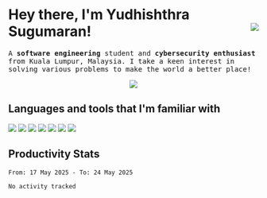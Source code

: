 <h1 align='left'>
  Hey there, I'm Yudhishthra Sugumaran!&nbsp;  &nbsp; 
</a>&nbsp;&nbsp;
<a href="https://www.linkedin.com/in/yudhishthra/"> 
  <img align='right' src="https://img.shields.io/badge/LinkedIn-0077B5?style=for-the-badge&logo=linkedin&logoColor=white" >
</a>&nbsp;&nbsp;  
</h1>

<samp>
<p align='left'>
  A <b>software engineering</b> student and <b>cybersecurity enthusiast</b> from Kuala Lumpur, Malaysia.
  I take a keen interest in solving various problems to make the world a better place!
</p>
  
  
<!--🔭 I’m currently working on building a portfolio website and projects that solves real-world issues.</br>
😄 Pronouns: he/him</br>
⚡ Fun fact: I like binging shows on Netflix!</br>-->
</samp>

<p align="center">
  <img src="https://github-readme-stats.vercel.app/api?username=0xYudhishthra&show_icons=true&theme=highcontrast&include_all_commits=true&count_private=true" />
</p>

<h2>
  Languages and tools that I'm familiar with
</h2>
<p>
  <img src="https://img.shields.io/badge/-python%20-%2314354C.svg?&style=for-the-badge&logo=python&logoColor=white" >
  <img src="https://img.shields.io/badge/JavaScript-F7DF1E?style=for-the-badge&logo=javascript&logoColor=black" > 
  <img src="https://img.shields.io/badge/html5%20-%23E34F26.svg?&style=for-the-badge&logo=html5&logoColor=white" >   
  <img src="https://img.shields.io/badge/css3%20-%231572B6.svg?&style=for-the-badge&logo=css3&logoColor=white" > 
  <img src="https://img.shields.io/badge/MySQL-00000F?style=for-the-badge&logo=mysql&logoColor=white" >
  <!--<img src="https://img.shields.io/badge/Kotlin-0095D5?&style=for-the-badge&logo=kotlin&logoColor=white">-->
  <img src="https://img.shields.io/badge/git%20-%23F05033.svg?&style=for-the-badge&logo=git&logoColor=white" >   
  <img src="https://img.shields.io/badge/-VS%20Code-blue?style=for-the-badge&logo=Visual-studio-code&logoColor=white" > 
 </p>

<h2>Productivity Stats</h2>

<!--START_SECTION:waka-->

```txt
From: 17 May 2025 - To: 24 May 2025

No activity tracked
```

<!--END_SECTION:waka-->

<!--
**Tectrix-tech/Tectrix-tech** is a ✨ _special_ ✨ repository because its `README.md` (this file) appears on your GitHub profile.

Here are some ideas to get you started:

- 🔭 I’m currently working on ...
- 🌱 I’m currently learning ...
- 👯 I’m looking to collaborate on ...
- 🤔 I’m looking for help with ...>
- 💬 Ask me about ...
- 📫 How to reach me: ...
- 😄 Pronouns: ...
- ⚡ Fun fact: ...
-->
